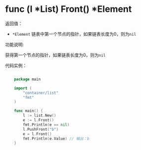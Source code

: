 # func (l *List) Front() *Element

返回值：

- `*Element` 链表中第一个节点的指针，如果链表长度为0，则为`nil`

功能说明:

获得第一个节点的指针，如果链表长度为0，则为`nil`

代码实例：

```go

	package main

	import (
		"container/list"
		"fmt"
	)

	func main() {
		l := list.New()
		e := l.Front()
		fmt.Println(e == nil)
		l.PushFront("b")
		e = l.Front()
		fmt.Println(e.Value) // 输出：b
	}

```